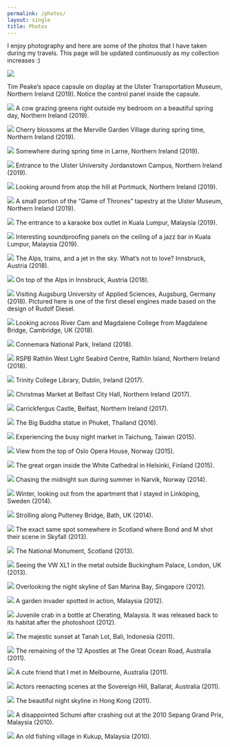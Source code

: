 ```yaml
---
permalink: /photos/
layout: single
title: Photos
---
```


I enjoy photography and here are some of the photos that I have taken during my travels. This page will be updated continuously as my collection increases :)

![](/assets/Photos/TimPeake.jpg)

Tim Peake’s space capsule on display at the Ulster Transportation Museum, Northern Ireland (2019). Notice the control panel inside the capsule.

![](/assets/Photos/Cow.jpg)
A cow grazing greens right outside my bedroom on a beautiful spring day, Northern Ireland (2019).

![](/assets/Photos/Sakura.jpg)
Cherry blossoms at the Merville Garden Village during spring time, Northern Ireland (2019).

![](/assets/Photos/Larne.jpg)
Somewhere during spring time in Larne, Northern Ireland (2019).

![](/assets/Photos/Ulster.jpg)
Entrance to the Ulster University Jordanstown Campus, Northern Ireland (2019).

![](/assets/Photos/Islandmagee.jpg)
Looking around from atop the hill at Portmuck, Northern Ireland (2019).

![](/assets/Photos/GoT.jpg)
A small portion of the “Game of Thrones” tapestry at the Ulster Museum, Northern Ireland (2019).

![](/assets/Photos/Karaoke.jpg)
The entrance to a karaoke box outlet in Kuala Lumpur, Malaysia (2019).

![](/assets/Photos/Ceiling.jpg)
Interesting soundproofing panels on the ceiling of a jazz bar in Kuala Lumpur, Malaysia (2019).

![](/assets/Photos/InnsbruckTrain.jpg)
The Alps, trains, and a jet in the sky. What’s not to love? Innsbruck, Austria (2018).

![](/assets/Photos/Alps.jpg)
On top of the Alps in Innsbruck, Austria (2018).

![](/assets/Photos/Diesel.jpg)
Visiting Augsburg University of Applied Sciences, Augsburg, Germany (2018). Pictured here is one of the first diesel engines made based on the design of Rudolf Diesel.

![](/assets/Photos/Cambridge.jpg)
Looking across River Cam and Magdalene College from Magdalene Bridge, Cambridge, UK (2018).

![](/assets/Photos/Connemara.jpg)
Connemara National Park, Ireland (2018).

![](/assets/Photos/Rathlin.jpg)
RSPB Rathlin West Light Seabird Centre, Rathlin Island, Northern Ireland (2018).

![](/assets/Photos/Trinity.jpg)
Trinity College Library, Dublin, Ireland (2017).

![](/assets/Photos/Belfast.jpg)
Christmas Market at Belfast City Hall, Northern Ireland (2017).

![](/assets/Photos/CarrickCastle.jpg)
Carrickfergus Castle, Belfast, Northern Ireland (2017).

![](/assets/Photos/Buddha.jpg)
The Big Buddha statue in Phuket, Thailand (2016).

![](/assets/Photos/Taiwan.jpg)
Experiencing the busy night market in Taichung, Taiwan (2015).

![](/assets/Photos/Oslo.jpg)
View from the top of Oslo Opera House, Norway (2015).

![](/assets/Photos/Helsinki.jpg)
The great organ inside the White Cathedral in Helsinki, Finland (2015).

![](/assets/Photos/Volvo.jpg)
Chasing the midnight sun during summer in Narvik, Norway (2014).

![](/assets/Photos/Rosengatan.jpg)
Winter, looking out from the apartment that I stayed in Linköping, Sweden (2014).

![](/assets/Photos/Bath.jpg)
Strolling along Pulteney Bridge, Bath, UK (2014).

![](/assets/Photos/Scotland.jpg)
The exact same spot somewhere in Scotland where Bond and M shot their scene in Skyfall (2013).

![](/assets/Photos/NationalMonument.jpg)
The National Monument, Scotland (2013).

![](/assets/Photos/VW.jpg)
Seeing the VW XL1 in the metal outside Buckingham Palace, London, UK (2013).

![](/assets/Photos/Singapore.jpg)
Overlooking the night skyline of San Marina Bay, Singapore (2012).

![](/assets/Photos/Hopper.jpg)
A garden invader spotted in action, Malaysia (2012).

![](/assets/Photos/Crab.jpg)
Juvenile crab in a bottle at Cherating, Malaysia. It was released back to its habitat after the photoshoot (2012).

![](/assets/Photos/Bali.jpg)
The majestic sunset at Tanah Lot, Bali, Indonesia (2011).

![](/assets/Photos/TwelveApostles.jpg)
The remaining of the 12 Apostles at The Great Ocean Road, Australia (2011).

![](/assets/Photos/Kangaroo.jpg)
A cute friend that I met in Melbourne, Australia (2011).

![](/assets/Photos/Ballarat.jpg)
Actors reenacting scenes at the Sovereign Hill, Ballarat, Australia (2011).

![](/assets/Photos/HK.jpg)
The beautiful night skyline in Hong Kong (2011).

![](/assets/Photos/Schumi.jpg)
A disappointed Schumi after crashing out at the 2010 Sepang Grand Prix, Malaysia (2010).

![](/assets/Photos/Kukup.jpg)
An old fishing village in Kukup, Malaysia (2010).

